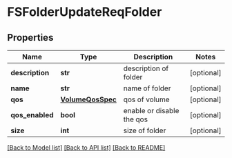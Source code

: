 # FSFolderUpdateReqFolder

## Properties
Name | Type | Description | Notes
------------ | ------------- | ------------- | -------------
**description** | **str** | description of folder | [optional] 
**name** | **str** | name of folder | [optional] 
**qos** | [**VolumeQosSpec**](VolumeQosSpec.md) | qos of volume | [optional] 
**qos_enabled** | **bool** | enable or disable the qos | [optional] 
**size** | **int** | size of folder | [optional] 

[[Back to Model list]](../README.md#documentation-for-models) [[Back to API list]](../README.md#documentation-for-api-endpoints) [[Back to README]](../README.md)


